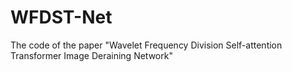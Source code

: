 # WFDST-Net
The code of the paper "Wavelet Frequency Division Self-attention Transformer Image Deraining Network"
